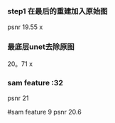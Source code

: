 ### step1 在最后的重建加入原始图  
psnr 19.55 x


### 最底层unet去除原图 
20。71 x

### sam feature :32  
psnr 21

#sam feature 9
psnr 20.6